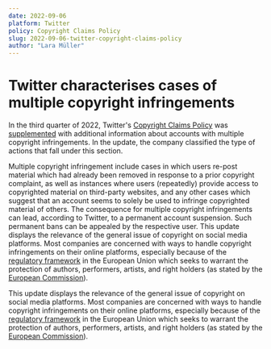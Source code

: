 ```yaml
---
date: 2022-09-06
platform: Twitter
policy: Copyright Claims Policy
slug: 2022-09-06-twitter-copyright-claims-policy
author: "Lara Müller"
---
```

# Twitter characterises cases of multiple copyright infringements

In the third quarter of 2022, Twitter's [Copyright Claims Policy](https://help.twitter.com/en/rules-and-policies/copyright-policy) was [supplemented](https://github.com/OpenTermsArchive/pga-versions/commit/e3d40443409007053d0105d25959233d05cdf397%20) with additional information about accounts with multiple copyright infringements. In the update, the company classified the type of actions that fall under this section.

Multiple copyright infringement include cases in which users re-post material which had already been removed in response to a prior copyright complaint, as well as instances where users (repeatedly) provide access to copyrighted material on third-party websites, and any other cases which suggest that an account seems to solely be used to infringe copyrighted material of others. The consequence for multiple copyright infringements can lead, according to Twitter, to a permanent account suspension. Such permanent bans can be appealed by the respective user.
This update displays the relevance of the general issue of copyright on social media platforms. Most companies are concerned with ways to handle copyright infringements on their online platforms, especially because of the [regulatory framework](https://digital-strategy.ec.europa.eu/en/policies/copyright-legislation) in the European Union which seeks to warrant the protection of authors, performers, artists, and right holders (as stated by the [European Commission](https://digital-strategy.ec.europa.eu/en/policies/copyright)).

This update displays the relevance of the general issue of copyright on social media platforms. Most companies are concerned with ways to handle copyright infringements on their online platforms, especially because of the [regulatory framework](https://digital-strategy.ec.europa.eu/en/policies/copyright-legislation) in the European Union which seeks to warrant the protection of authors, performers, artists, and right holders (as stated by the [European Commission](https://digital-strategy.ec.europa.eu/en/policies/copyright)).
